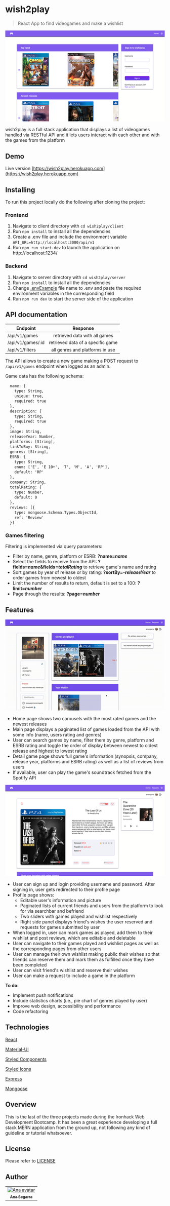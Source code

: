 # wish2play

> React App to find videogames and make a wishlist

![home page](readme-imgs/home.png)

wish2play is a full stack application that displays a list of videogames handled via RESTful API and it lets users interact with each other and with the games from the platform

## Demo

Live version [https://wish2play.herokuapp.com](https://wish2play.herokuapp.com)

## Installing

To run this project locally do the following after cloning the project:

### Frontend

1. Navigate to client directory with `cd wish2play/client`
2. Run `npm install` to install all the dependencies
3. Create a .env file and include the environment variable `API_URL=http://localhost:3000/api/v1`
4. Run `npm run start-dev` to launch the application on http://localhost:1234/

### Backend

1. Navigate to server directory with `cd wish2play/server`
2. Run `npm install` to install all the dependencies
3. Change [.envExample](https://github.com/anasegarra/wish2play/blob/master/.envExample) file name to .env and paste the required environment variables in the corresponding field
4. Run `npm run dev` to start the server side of the application

## API documentation

| Endpoint          |             Response              |
| ----------------- | :-------------------------------: |
| /api/v1/games     |   retrieved data with all games   |
| /api/v1/games/:id | retrieved data of a specific game |
| /api/v1/filters   |  all genres and platforms in use  |

The API allows to create a new game making a POST request to `/api/v1/games` endpoint when logged as an admin.

Game data has the following schema:

```
  name: {
    type: String,
    unique: true,
    required: true
  },
  description: {
    type: String,
    required: true
  },
  image: String,
  releaseYear: Number,
  platforms: [String],
  linkToBuy: String,
  genres: [String],
  ESRB: {
    type: String,
    enum: ['E', 'E 10+', 'T', 'M', 'A', 'RP'],
    default: 'RP'
  },
  company: String,
  totalRating: {
    type: Number,
    default: 0
  },
  reviews: [{
    type: mongoose.Schema.Types.ObjectId,
    ref: 'Review'
  }]
```

### Games filtering

Filtering is implemented via query parameters:

- Filter by name, genre, platform or ESRB: **?name=_name_**
- Select the fields to receive from the API: **?fields=_name_&fields=_totalRating_** to retrieve game's name and rating
- Sort games by year of release or by rating: **?sortBy=_-releaseYear_** to order games from newest to oldest
- Limit the number of results to return, default is set to a 100: **?limit=_number_**
- Page through the results: **?page=_number_**

## Features

![user features gif](readme-imgs/features.gif)

- Home page shows two carousels with the most rated games and the newest releases
- Main page displays a paginated list of games loaded from the API with some info (name, users rating and genres)
- User can search games by name, filter them by genre, platform and ESRB rating and toggle the order of display between newest to oldest release and highest to lowest rating
- Detail game page shows full game's information (synopsis, company, release year, platforms and ESRB rating) as well as a list of reviews from users
- If available, user can play the game's soundtrack fetched from the Spotify API

![game page](readme-imgs/game.png)

- User can sign up and login providing username and password. After signing in, user gets redirected to their profile page
- Profile page shows:
  - Editable user's information and picture
  - Paginated lists of current friends and users from the platform to look for via searchbar and befriend
  - Two sliders with games played and wishlist respectively
  - Right side panel displays friend's wishes the user reserved and requests for games submitted by user
- When logged in, user can mark games as played, add them to their wishlist and post reviews, which are editable and deletable
- User can navigate to their games played and wishlist pages as well as the corresponding pages from other users
- User can manage their own wishlist making public their wishes so that friends can reserve them and mark them as fulfilled once they have been completed
- User can visit friend's wishlist and reserve their wishes
- User can make a request to include a game in the platform

**To do:**

- Implement push notifications
- Include statistics charts (i.e., pie chart of genres played by user)
- Improve web design, accessibility and performance
- Code refactoring

## Technologies

[React](https://reactjs.org/)

[Material-UI](https://material-ui.com/)

[Styled Components](https://www.styled-components.com/)

[Styled Icons](https://styled-icons.js.org/)

[Express](https://expressjs.com/)

[Mongoose](https://mongoosejs.com/)

## Overview

This is the last of the three projects made during the Ironhack Web Development Bootcamp. It has been a great experience developing a full stack MERN application from the ground up, not following any kind of guideline or tutorial whatsoever.

## License

Please refer to [LICENSE](https://github.com/AnaSegarra/wish2play/blob/master/LICENSE)

## Author

<table>
<tr><td align="center"><a href="https://github.com/anaSegarra"><img src="https://avatars3.githubusercontent.com/u/45148338?s=400&v=4" width="100px;" alt="Ana avatar"/><br/><sub><b>Ana Segarra</b></sub></a><br/><a href="https://github.com/anaSegarra"></a>
</table>
